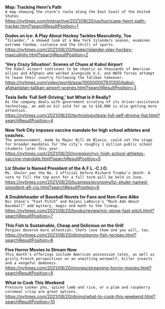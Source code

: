 **Map: Tracking Henri’s Path**\
`A map showing the storm’s route along the East Coast of the United States.`\
https://nytimes.com/interactive/2021/08/20/us/hurricane-henri-path-tracker.html?searchResultPosition=1

**Dudes on Ice: A Play About Hockey Tackles Masculinity, Too**\
`“Islander,” a skewed look at a New York Islanders season, examines extreme fandom, violence and the thrill of sports.`\
https://nytimes.com/2021/08/20/theater/islander-play-hockey-masculinity.html?searchResultPosition=2

**‘Very Crazy Situation’: Scenes of Chaos at Kabul Airport**\
`The Kabul airport continues to be chaotic as thousands of American allies and Afghans who worked alongside U.S. and NATO forces attempt to leave their country following the Taliban takeover.`\
https://nytimes.com/video/world/asia/100000007931300/kabul-afghanistan-taliban-airport-scenes.html?searchResultPosition=3

**Tesla Sells ‘Full Self-Driving,’ but What Is It Really?**\
`As the company deals with government scrutiny of its driver-assistance technology, an add-on kit sold for up to $10,000 is also getting more attention.`\
https://nytimes.com/2021/08/20/technology/tesla-full-self-driving-fsd.html?searchResultPosition=4

**New York City imposes vaccine mandate for high school athletes and coaches.**\
`The announcement, made by Mayor Bill de Blasio, could set the stage for broader mandates for the city’s roughly 1 million public school students later this year.`\
https://nytimes.com/2021/08/20/nyregion/nyc-high-school-athletes-vaccine-mandate.html?searchResultPosition=5

**Liz Shuler Is Named President of the A.F.L.-C.I.O.**\
`Ms. Shuler was the No. 2 official before Richard Trumka’s death. A vote to fill the top post for a full term will be held in June.`\
https://nytimes.com/2021/08/20/business/economy/liz-shuler-named-president-afl-cio.html?searchResultPosition=6

**A Doubleheader of Baseball Novels for Fans and Non-Fans Alike**\
`Nic Stone’s “Fast Pitch” and Rajani LaRocca’s “Much Ado About Baseball” add mystery, magic and math to the lineup.`\
https://nytimes.com/2021/08/20/books/review/nic-stone-fast-pitch.html?searchResultPosition=7

**This Fish Is Sustainable, Cheap and Delicious on the Grill**\
`Porgies deserve more attention. Chefs love them and you will, too.`\
https://nytimes.com/2021/08/20/dining/porgy-fish-recipes.html?searchResultPosition=8

**Five Horror Movies to Stream Now**\
`This month’s offerings include American possession tales, as well as grisly French perspectives on an unwitting werewolf, killer insects and a vengeful demoness.`\
https://nytimes.com/2021/08/20/movies/streaming-horror-movies.html?searchResultPosition=9

**What to Cook This Weekend**\
`Pressure cooker pho, spiced lamb and rice, or a plum and raspberry cornmeal crisp are great options.`\
https://nytimes.com/2021/08/20/dining/what-to-cook-this-weekend.html?searchResultPosition=10

